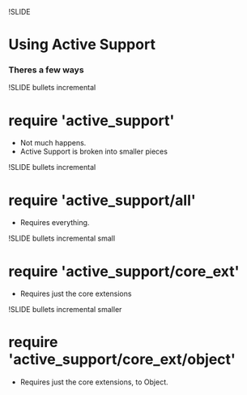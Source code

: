 !SLIDE
# Using Active Support
### Theres a few ways

!SLIDE bullets incremental
# require 'active_support'

* Not much happens.
* Active Support is broken into smaller pieces

!SLIDE bullets incremental
# require 'active_support/all'

* Requires everything.

!SLIDE bullets incremental small
# require 'active_support/core\_ext'

* Requires just the core extensions

!SLIDE bullets incremental smaller
# require 'active_support/core\_ext/object'

* Requires just the core extensions, to Object.
